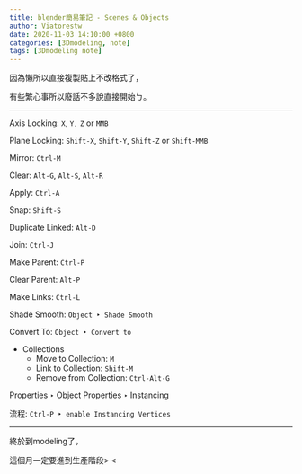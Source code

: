 ```yaml
---
title: blender簡易筆記 - Scenes & Objects
author: Viatorestw
date: 2020-11-03 14:10:00 +0800
categories: [3Dmodeling, note]
tags: [3Dmodeling note]
---
```


因為懶所以直接複製貼上不改格式了，

有些繁心事所以廢話不多說直接開始ㄅ。

---

Axis Locking: `X`, `Y,` `Z` or `MMB`

Plane Locking: `Shift-X`, `Shift-Y`, `Shift-Z` or `Shift-MMB`

Mirror: `Ctrl-M`

Clear: `Alt-G`, `Alt-S`, `Alt-R`

Apply: `Ctrl-A`

Snap: `Shift-S`

Duplicate Linked: `Alt-D`

Join: `Ctrl-J`

Make Parent: `Ctrl-P`

Clear Parent: `Alt-P`

Make Links: `Ctrl-L`

Shade Smooth: `Object ‣ Shade Smooth`

Convert To: `Object ‣ Convert to`

- Collections
	- Move to Collection: `M`
	- Link to Collection: `Shift-M`
	- Remove from Collection: `Ctrl-Alt-G`

Properties ‣ Object Properties ‣ Instancing

流程: `Ctrl-P ‣ enable Instancing Vertices`

---

終於到modeling了，

這個月一定要進到生產階段> <

